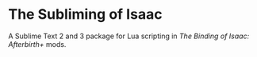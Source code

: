 **The Subliming of Isaac**
==

A Sublime Text 2 and 3 package for Lua scripting in *The Binding of Isaac: Afterbirth+* mods.